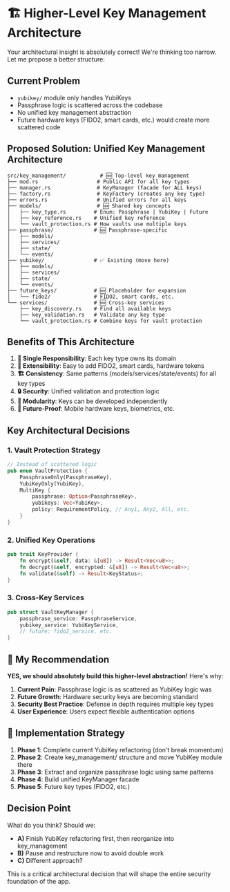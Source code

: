 # 🏗️ Higher-Level Key Management Architecture

Your architectural insight is absolutely correct! We're thinking too narrow. Let me propose a better structure:

## Current Problem

- `yubikey/` module only handles YubiKeys
- Passphrase logic is scattered across the codebase
- No unified key management abstraction
- Future hardware keys (FIDO2, smart cards, etc.) would create more scattered code

## Proposed Solution: Unified Key Management Architecture

```
src/key_management/           # 🆕 Top-level key management
├── mod.rs                   # Public API for all key types
├── manager.rs               # KeyManager (facade for ALL keys)
├── factory.rs               # KeyFactory (creates any key type)
├── errors.rs                # Unified errors for all keys
├── models/                  # 🆕 Shared key concepts
│   ├── key_type.rs         # Enum: Passphrase | YubiKey | Future
│   ├── key_reference.rs    # Unified key reference
│   └── vault_protection.rs # How vaults use multiple keys
├── passphrase/             # 🆕 Passphrase-specific
│   ├── models/
│   ├── services/
│   ├── state/
│   └── events/
├── yubikey/                # ✅ Existing (move here)
│   ├── models/
│   ├── services/
│   ├── state/
│   └── events/
├── future_keys/            # 🆕 Placeholder for expansion
│   └── fido2/              # FIDO2, smart cards, etc.
└── services/               # 🆕 Cross-key services
    ├── key_discovery.rs    # Find all available keys
    ├── key_validation.rs   # Validate any key type
    └── vault_protection.rs # Combine keys for vault protection
```

## Benefits of This Architecture

1. **🎯 Single Responsibility**: Each key type owns its domain
2. **🔄 Extensibility**: Easy to add FIDO2, smart cards, hardware tokens
3. **🏗️ Consistency**: Same patterns (models/services/state/events) for all key types
4. **🔒 Security**: Unified validation and protection logic
5. **🧩 Modularity**: Keys can be developed independently
6. **📱 Future-Proof**: Mobile hardware keys, biometrics, etc.

## Key Architectural Decisions

### 1. Vault Protection Strategy

```rust
// Instead of scattered logic
pub enum VaultProtection {
    PassphraseOnly(PassphraseKey),
    YubiKeyOnly(YubiKey),
    MultiKey {
        passphrase: Option<PassphraseKey>,
        yubikeys: Vec<YubiKey>,
        policy: RequirementPolicy, // Any1, Any2, All, etc.
    }
}
```

### 2. Unified Key Operations

```rust
pub trait KeyProvider {
    fn encrypt(&self, data: &[u8]) -> Result<Vec<u8>>;
    fn decrypt(&self, encrypted: &[u8]) -> Result<Vec<u8>>;
    fn validate(&self) -> Result<KeyStatus>;
}
```

### 3. Cross-Key Services

```rust
pub struct VaultKeyManager {
    passphrase_service: PassphraseService,
    yubikey_service: YubiKeyService,
    // future: fido2_service, etc.
}
```

## 🤔 My Recommendation

**YES, we should absolutely build this higher-level abstraction!** Here's why:

1. **Current Pain**: Passphrase logic is as scattered as YubiKey logic was
2. **Future Growth**: Hardware security keys are becoming standard
3. **Security Best Practice**: Defense in depth requires multiple key types
4. **User Experience**: Users expect flexible authentication options

## 🚀 Implementation Strategy

1. **Phase 1**: Complete current YubiKey refactoring (don't break momentum)
2. **Phase 2**: Create key_management/ structure and move YubiKey module there
3. **Phase 3**: Extract and organize passphrase logic using same patterns
4. **Phase 4**: Build unified KeyManager facade
5. **Phase 5**: Future key types (FIDO2, etc.)

## Decision Point

What do you think? Should we:
- **A)** Finish YubiKey refactoring first, then reorganize into key_management
- **B)** Pause and restructure now to avoid double work
- **C)** Different approach?

This is a critical architectural decision that will shape the entire security foundation of the app.